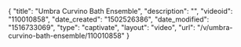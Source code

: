 {
    "title": "Umbra Curvino Bath Ensemble",
    "description": "",
    "videoid": "110010858",
    "date_created": "1502526386",
    "date_modified": "1516733069",
    "type": "captivate",
    "layout": "video",
    "url": "\/v\/umbra-curvino-bath-ensemble\/110010858"
}